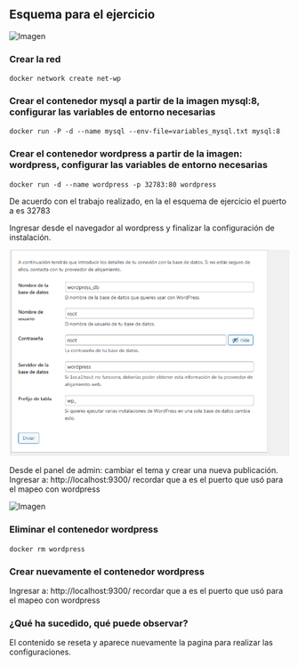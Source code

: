 ## Esquema para el ejercicio
![Imagen](img/esquema-ejercicio5.PNG)

### Crear la red
````
docker network create net-wp
````

### Crear el contenedor mysql a partir de la imagen mysql:8, configurar las variables de entorno necesarias
````
docker run -P -d --name mysql --env-file=variables_mysql.txt mysql:8
````

### Crear el contenedor wordpress a partir de la imagen: wordpress, configurar las variables de entorno necesarias
````
docker run -d --name wordpress -p 32783:80 wordpress
````

De acuerdo con el trabajo realizado, en la el esquema de ejercicio el puerto a es 32783

Ingresar desde el navegador al wordpress y finalizar la configuración de instalación.

![Imagen](img/configuracion.png)

Desde el panel de admin: cambiar el tema y crear una nueva publicación.
Ingresar a: http://localhost:9300/ 
recordar que a es el puerto que usó para el mapeo con wordpress

![Imagen](img/mapeoWordpress.png)

### Eliminar el contenedor wordpress
````
docker rm wordpress
````

### Crear nuevamente el contenedor wordpress
Ingresar a: http://localhost:9300/ 
recordar que a es el puerto que usó para el mapeo con wordpress

### ¿Qué ha sucedido, qué puede observar?
El contenido se reseta y aparece nuevamente la pagina para realizar las configuraciones.





